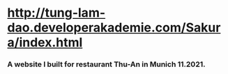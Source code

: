 # http://tung-lam-dao.developerakademie.com/Sakura/index.html
<h3>A website I built for restaurant Thu-An in Munich 11.2021.</h3>
